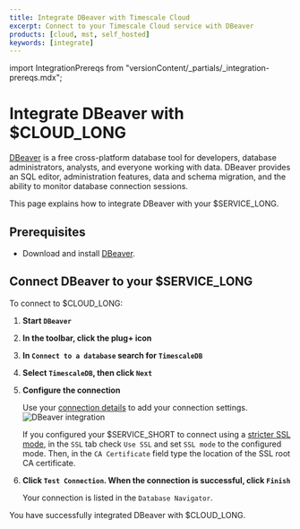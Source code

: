 ```yaml
---
title: Integrate DBeaver with Timescale Cloud
excerpt: Connect to your Timescale Cloud service with DBeaver
products: [cloud, mst, self_hosted]
keywords: [integrate]
---
```


import IntegrationPrereqs from "versionContent/_partials/_integration-prereqs.mdx";

# Integrate DBeaver with $CLOUD_LONG

[DBeaver][dbeaver] is a free cross-platform database tool for developers, database administrators, analysts, and everyone working with data. DBeaver provides an SQL editor, administration features, data and schema migration, and the ability to monitor database connection sessions. 

This page explains how to integrate DBeaver with your $SERVICE_LONG.

## Prerequisites

<IntegrationPrereqs />

* Download and install [DBeaver][dbeaver-downloads].

## Connect DBeaver to your $SERVICE_LONG

To connect to $CLOUD_LONG:

<Procedure>

1.  **Start `DBeaver`**
1.  **In the toolbar, click the plug+ icon**
1.  **In `Connect to a database` search for `TimescaleDB`**
1.  **Select `TimescaleDB`, then click `Next`**
1.  **Configure the connection** 

    Use your [connection details][connection-info] to add your connection settings.
    ![DBeaver integration](https://assets.timescale.com/docs/images/integrations-dbeaver.png)
    
    If you configured your $SERVICE_SHORT to connect using a [stricter SSL mode][ssl-mode], in the `SSL` tab check 
    `Use SSL` and set `SSL mode` to the configured mode. Then, in the `CA Certificate` field type the location of the SSL 
    root CA certificate.

1.  **Click `Test Connection`. When the connection is successful, click `Finish`**

    Your connection is listed in the `Database Navigator`.

</Procedure>

You have successfully integrated DBeaver with $CLOUD_LONG. 

[dbeaver]: https://dbeaver.io/
[dbeaver-downloads]: https://dbeaver.io/download/
[connection-info]: /use-timescale/:currentVersion:/integrations/find-connection-details/
[ssl-mode]: /use-timescale/:currentVersion:/security/strict-ssl/
